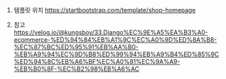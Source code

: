 1. 템플릿 위치 https://startbootstrap.com/template/shop-homepage

2. 참고 https://velog.io/@kungsboy/33.Django%EC%9E%A5%EA%B3%A0-ecommerce-%ED%94%84%EB%A1%9C%EC%A0%9D%ED%8A%B8-%EC%87%BC%ED%95%91%EB%AA%B0-%EB%A9%94%EC%9D%B8%ED%99%94%EB%A9%B4%ED%85%9C%ED%94%8C%EB%A6%BF%EC%A0%81%EC%9A%A9-%EB%B0%8F-%EC%B2%98%EB%A6%AC
